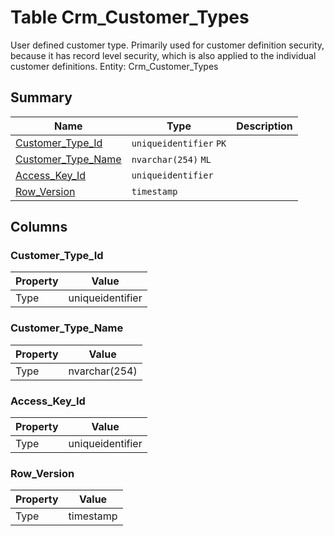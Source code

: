# Table Crm_Customer_Types

User defined customer type. Primarily used for customer definition security, because it has record level security, which is also applied to the individual customer definitions. Entity: Crm_Customer_Types

## Summary

| Name | Type | Description |
| - | - | --- |
|[Customer_Type_Id](#customer_type_id)|`uniqueidentifier` `PK`||
|[Customer_Type_Name](#customer_type_name)|`nvarchar(254)` `ML`||
|[Access_Key_Id](#access_key_id)|`uniqueidentifier` ||
|[Row_Version](#row_version)|`timestamp` ||

## Columns

### Customer_Type_Id

| Property | Value |
| - | - |
|Type|uniqueidentifier|

### Customer_Type_Name

| Property | Value |
| - | - |
|Type|nvarchar(254)|

### Access_Key_Id

| Property | Value |
| - | - |
|Type|uniqueidentifier|

### Row_Version

| Property | Value |
| - | - |
|Type|timestamp|


